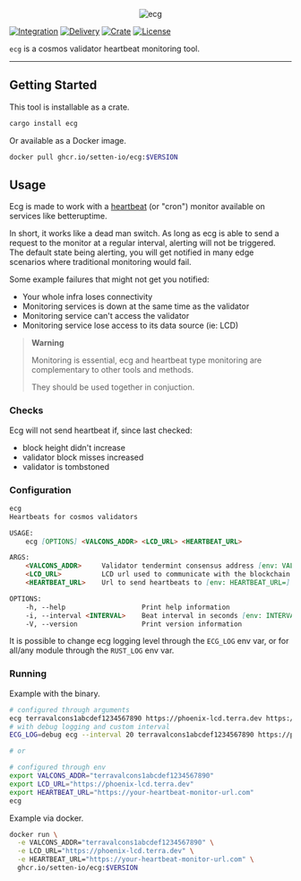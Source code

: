 <p align="center">
  <img src="https://user-images.githubusercontent.com/26155267/179846683-a5e09b59-7344-4b88-be20-4b2a0fa0f610.png" alt="ecg"></img>
</p>

[![Integration](https://github.com/setten-io/ecg/actions/workflows/integration.yaml/badge.svg)](https://github.com/setten-io/ecg/actions/workflows/integration.yaml)
[![Delivery](https://github.com/setten-io/ecg/actions/workflows/delivery.yaml/badge.svg)](https://github.com/setten-io/ecg/actions/workflows/delivery.yaml)
[![Crate](https://img.shields.io/crates/v/ecg)](https://crates.io/crates/ecg)
[![License](https://img.shields.io/github/license/setten-io/ecg)](https://github.com/setten-io/ecg/blob/main/LICENSE)

`ecg` is a cosmos validator heartbeat monitoring tool.

---

## Getting Started

This tool is installable as a crate.

```bash
cargo install ecg
```

Or available as a Docker image.

```bash
docker pull ghcr.io/setten-io/ecg:$VERSION
```

## Usage

Ecg is made to work with a [heartbeat](https://betterstack.com/community/guides/monitoring/what-is-cron-monitoring/) (or "cron") monitor available on services like betteruptime.

In short, it works like a dead man switch.
As long as ecg is able to send a request to the monitor at a regular interval, alerting will not be triggered.
The default state being alerting, you will get notified in many edge scenarios where traditional monitoring would fail.

Some example failures that might not get you notified:

- Your whole infra loses connectivity
- Monitoring services is down at the same time as the validator
- Monitoring service can't access the validator
- Monitoring service lose access to its data source (ie: LCD)

> **Warning**
>
> Monitoring is essential, ecg and heartbeat type monitoring are complementary to other tools and methods.
>
> They should be used together in conjuction.

### Checks

Ecg will not send heartbeat if, since last checked:

- block height didn't increase
- validator block misses increased
- validator is tombstoned

### Configuration

```md
ecg
Heartbeats for cosmos validators

USAGE:
    ecg [OPTIONS] <VALCONS_ADDR> <LCD_URL> <HEARTBEAT_URL>

ARGS:
    <VALCONS_ADDR>     Validator tendermint consensus address [env: VALCONS_ADDR=]
    <LCD_URL>          LCD url used to communicate with the blockchain [env: LCD_URL=]
    <HEARTBEAT_URL>    Url to send heartbeats to [env: HEARTBEAT_URL=]

OPTIONS:
    -h, --help                   Print help information
    -i, --interval <INTERVAL>    Beat interval in seconds [env: INTERVAL=] [default: 10]
    -V, --version                Print version information
```

It is possible to change ecg logging level through the `ECG_LOG` env var, or for all/any module through the `RUST_LOG` env var.

### Running

Example with the binary.

```bash
# configured through arguments
ecg terravalcons1abcdef1234567890 https://phoenix-lcd.terra.dev https://your-heartbeat-monitor-url.com
# with debug logging and custom interval
ECG_LOG=debug ecg --interval 20 terravalcons1abcdef1234567890 https://phoenix-lcd.terra.dev https://your-heartbeat-monitor-url.com

# or

# configured through env
export VALCONS_ADDR="terravalcons1abcdef1234567890"
export LCD_URL="https://phoenix-lcd.terra.dev"
export HEARTBEAT_URL="https://your-heartbeat-monitor-url.com"
ecg
```

Example via docker.

```bash
docker run \
  -e VALCONS_ADDR="terravalcons1abcdef1234567890" \
  -e LCD_URL="https://phoenix-lcd.terra.dev" \
  -e HEARTBEAT_URL="https://your-heartbeat-monitor-url.com" \
  ghcr.io/setten-io/ecg:$VERSION
```
